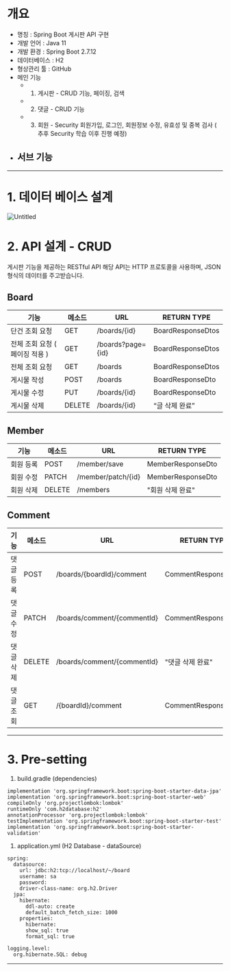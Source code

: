 # 개요

- 명칭 : Spring Boot 게시판 API 구현
- 개발 언어 : Java 11
- 개발 환경 : Spring Boot 2.7.12
- 데이터베이스 : H2
- 형상관리 툴 : GitHub
- 메인 기능
  - 1. 게시판 - CRUD 기능, 페이징, 검색
  - 2. 댓글 - CRUD 기능
  - 3. 회원 - Security 회원가입, 로그인, 회원정보 수정, 유효성 및 중복 검사 ( 추후 Security 학습 이후 진행 예정)
- 서브 기능
  - 

---

# 1. 데이터 베이스 설계


![Untitled](https://s3-us-west-2.amazonaws.com/secure.notion-static.com/b6d906c6-f145-4e0e-bc4f-4ea17ae40d79/Untitled.png)

# 2. **API 설계 - CRUD**

게시판 기능을 제공하는 RESTful API 해당 API는 HTTP 프로토콜을 사용하며, JSON 형식의 데이터를 주고받습니다.

## Board

| 기능 | 메소드 | URL | RETURN TYPE |
| --- | --- | --- | --- |
| 단건 조회 요청 | GET | /boards/{id} | BoardResponseDtos |
| 전체 조회 요청 ( 페이징  적용 ) | GET | /boards?page={id} | BoardResponseDtos |
| 전체 조회 요청 | GET | /boards | BoardResponseDtos |
| 게시물 작성 | POST | /boards | BoardResponseDto |
| 게시물 수정 | PUT | /boards/{id} | BoardResponseDto |
| 게시물 삭제 | DELETE | /boards/{id} | “글 삭제 완료” |

## Member

| 기능 | 메소드 | URL | RETURN TYPE |
| --- | --- | --- | --- |
| 회원 등록 | POST | /member/save | MemberResponseDto |
| 회원 수정 | PATCH | /member/patch/{id} | MemberResponseDto |
| 회원 삭제  | DELETE | /members | "회원 삭제 완료" |

## Comment

| 기능 | 메소드 | URL | RETURN TYPE |
| --- | --- | --- | --- |
| 댓글 등록 | POST | /boards/{boardId}/comment | CommentResponseDto |
| 댓글 수정 | PATCH | /boards/comment/{commentId} | CommentResponseDto |
| 댓글 삭제  | DELETE | /boards/comment/{commentId} | "댓글 삭제 완료" |
| 댓글 조회 | GET | /{boardId}/comment | CommentResponseDtos |

---

# 3. Pre-setting

1. build.gradle (dependencies)

```
implementation 'org.springframework.boot:spring-boot-starter-data-jpa'
implementation 'org.springframework.boot:spring-boot-starter-web'
compileOnly 'org.projectlombok:lombok'
runtimeOnly 'com.h2database:h2'
annotationProcessor 'org.projectlombok:lombok'
testImplementation 'org.springframework.boot:spring-boot-starter-test'
implementation 'org.springframework.boot:spring-boot-starter-validation'
```

1. application.yml (H2 Database - dataSource)

```
spring:
  datasource:
    url: jdbc:h2:tcp://localhost/~/board
    username: sa
    password:
    driver-class-name: org.h2.Driver
  jpa:
    hibernate:
      ddl-auto: create
      default_batch_fetch_size: 1000
    properties:
      hibernate:
      show_sql: true
      format_sql: true

logging.level:
  org.hibernate.SQL: debug
```

---

#